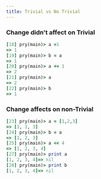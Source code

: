 ```yaml
---
title: Trivial vs No Trivial
---
```


### Change didn't affect on Trivial

```rb
[18] pry(main)> a =1
=> 1
[19] pry(main)> b = a
=> 1
[20] pry(main)> a += 1
=> 2
[21] pry(main)> a
=> 2
[22] pry(main)> b
=> 1
```

### Change affects on non-Trivial
```rb
[23] pry(main)> a = [1,2,3]
=> [1, 2, 3]
[24] pry(main)> b = a
=> [1, 2, 3]
[25] pry(main)> a << 4
=> [1, 2, 3, 4]
[27] pry(main)> print a
[1, 2, 3, 4]=> nil
[28] pry(main)> print b
[1, 2, 3, 4]=> nil
```